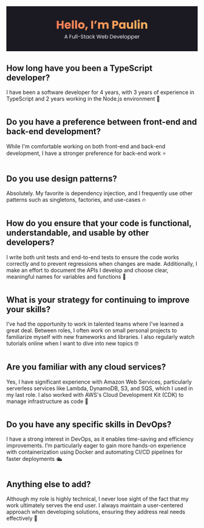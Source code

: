 <img src="https://github.com/paulin-crtn/paulin-crtn/blob/main/profile-banner.jpg" alt="github profile banner" />

<h2>How long have you been a TypeScript developer?</h2>
<p>I have been a software developer for 4 years, with 3 years of experience in TypeScript and 2 years working in the Node.js environment 🙂</p>

<h2 style="margin-top:40px">Do you have a preference between front-end and back-end development?</h2>
<p>While I'm comfortable working on both front-end and back-end development, I have a stronger preference for back-end work ⭐</p>

<h2 style="margin-top:40px">Do you use design patterns?</h2>
<p>Absolutely. My favorite is dependency injection, and I frequently use other patterns such as singletons, factories, and use-cases 🔥</p>

<h2 style="margin-top:40px">How do you ensure that your code is functional, understandable, and usable by other developers?</h2>
<p>I write both unit tests and end-to-end tests to ensure the code works correctly and to prevent regressions when changes are made. Additionally, I make an effort to document the APIs I develop and choose clear, meaningful names for variables and functions 💪</p>

<h2 style="margin-top:40px">What is your strategy for continuing to improve your skills?</h2>
<p>I’ve had the opportunity to work in talented teams where I’ve learned a great deal. Between roles, I often work on small personal projects to familiarize myself with new frameworks and libraries. I also regularly watch tutorials online when I want to dive into new topics 🤓</p>

<h2 style="margin-top:40px">Are you familiar with any cloud services?</h2>
<p>Yes, I have significant experience with Amazon Web Services, particularly serverless services like Lambda, DynamoDB, S3, and SQS, which I used in my last role. I also worked with AWS's Cloud Development Kit (CDK) to manage infrastructure as code 🚀</p>

<h2 style="margin-top:40px">Do you have any specific skills in DevOps?</h2>
<p>I have a strong interest in DevOps, as it enables time-saving and efficiency improvements. I’m particularly eager to gain more hands-on experience with containerization using Docker and automating CI/CD pipelines for faster deployments 🛳️</p>

<h2 style="margin-top:40px">Anything else to add?</h2>
<p>Although my role is highly technical, I never lose sight of the fact that my work ultimately serves the end user. I always maintain a user-centered approach when developing solutions, ensuring they address real needs effectively 🧡</p>
